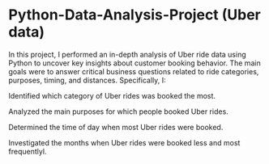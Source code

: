 # Python-Data-Analysis-Project (Uber data)
In this project, I performed an in-depth analysis of Uber ride data using Python to uncover key insights about customer booking behavior. The main goals were to answer critical business questions related to ride categories, purposes, timing, and distances. Specifically, I:

Identified which category of Uber rides was booked the most.

Analyzed the main purposes for which people booked Uber rides.

Determined the time of day when most Uber rides were booked.

Investigated the months when Uber rides were booked less and most frequentlyl.
